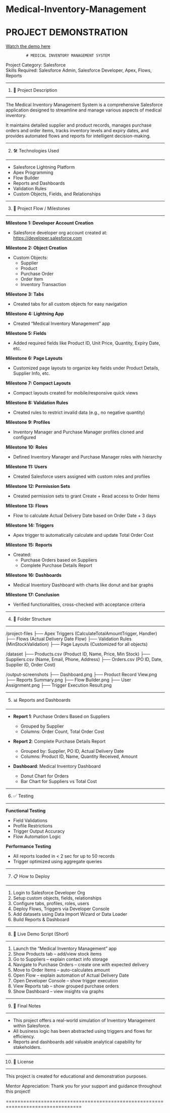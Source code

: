 # Medical-Inventory-Management

# PROJECT DEMONSTRATION

[Watch the demo here](https://www.youtube.com/watch?v=8eWPnbrNOqs)




             # MEDICAL INVENTORY MANAGEMENT SYSTEM


Project Category: Salesforce  
Skills Required: Salesforce Admin, Salesforce Developer, Apex, Flows, Reports

--------------------------------------------------------------------------------
1. 📌 Project Description
--------------------------------------------------------------------------------
The Medical Inventory Management System is a comprehensive Salesforce application 
designed to streamline and manage various aspects of medical inventory.

It maintains detailed supplier and product records, manages purchase orders and 
order items, tracks inventory levels and expiry dates, and provides automated 
flows and reports for intelligent decision-making.


--------------------------------------------------------------------------------
2. 🛠️ Technologies Used
--------------------------------------------------------------------------------
- Salesforce Lightning Platform
- Apex Programming
- Flow Builder
- Reports and Dashboards
- Validation Rules
- Custom Objects, Fields, and Relationships

--------------------------------------------------------------------------------
3. 🧭 Project Flow / Milestones
--------------------------------------------------------------------------------
**Milestone 1: Developer Account Creation**
- Salesforce developer org account created at: https://developer.salesforce.com

**Milestone 2: Object Creation**
- Custom Objects:
  - Supplier
  - Product
  - Purchase Order
  - Order Item
  - Inventory Transaction

**Milestone 3: Tabs**
- Created tabs for all custom objects for easy navigation

**Milestone 4: Lightning App**
- Created “Medical Inventory Management” app

**Milestone 5: Fields**
- Added required fields like Product ID, Unit Price, Quantity, Expiry Date, etc.

**Milestone 6: Page Layouts**
- Customized page layouts to organize key fields under Product Details, Supplier Info, etc.

**Milestone 7: Compact Layouts**
- Compact layouts created for mobile/responsive quick views

**Milestone 8: Validation Rules**
- Created rules to restrict invalid data (e.g., no negative quantity)

**Milestone 9: Profiles**
- Inventory Manager and Purchase Manager profiles cloned and configured

**Milestone 10: Roles**
- Defined Inventory Manager and Purchase Manager roles with hierarchy

**Milestone 11: Users**
- Created Salesforce users assigned with custom roles and profiles

**Milestone 12: Permission Sets**
- Created permission sets to grant Create + Read access to Order Items

**Milestone 13: Flows**
- Flow to calculate Actual Delivery Date based on Order Date + 3 days

**Milestone 14: Triggers**
- Apex trigger to automatically calculate and update Total Order Cost

**Milestone 15: Reports**
- Created:
  - Purchase Orders based on Suppliers
  - Complete Purchase Details Report

**Milestone 16: Dashboards**
- Medical Inventory Dashboard with charts like donut and bar graphs

**Milestone 17: Conclusion**
- Verified functionalities, cross-checked with acceptance criteria

--------------------------------------------------------------------------------
4. 📁 Folder Structure
--------------------------------------------------------------------------------
/project-files
    ├── Apex Triggers (CalculateTotalAmountTrigger, Handler)
    ├── Flows (Actual Delivery Date Flow)
    ├── Validation Rules (MinStockValidation)
    ├── Page Layouts (Customized for all objects)

 /dataset
    ├── Products.csv (Product ID, Name, Price, Min Stock)
    ├── Suppliers.csv (Name, Email, Phone, Address)
    ├── Orders.csv (PO ID, Date, Supplier ID, Order Cost)

 /output-screenshots
    ├── Dashboard.png
    ├── Product Record View.png
    ├── Reports Summary.png
    ├── Flow Builder.png
    ├── User Assignment.png
    ├── Trigger Execution Result.png

--------------------------------------------------------------------------------
5. 📊 Reports and Dashboards
--------------------------------------------------------------------------------
- **Report 1**: Purchase Orders Based on Suppliers
  - Grouped by Supplier
  - Columns: Order Count, Total Order Cost

- **Report 2**: Complete Purchase Details Report
  - Grouped by: Supplier, PO ID, Actual Delivery Date
  - Columns: Product ID, Name, Quantity Received, Amount

- **Dashboard**: Medical Inventory Dashboard
  - Donut Chart for Orders
  - Bar Chart for Suppliers vs Total Cost

--------------------------------------------------------------------------------
6. ✅ Testing
--------------------------------------------------------------------------------
**Functional Testing**
- Field Validations
- Profile Restrictions
- Trigger Output Accuracy
- Flow Automation Logic

**Performance Testing**
- All reports loaded in < 2 sec for up to 50 records
- Trigger optimized using aggregate queries

--------------------------------------------------------------------------------
7. 📋 How to Deploy
--------------------------------------------------------------------------------
1. Login to Salesforce Developer Org
2. Setup custom objects, fields, relationships
3. Configure tabs, profiles, roles, users
4. Deploy Flows, Triggers via Developer Console
5. Add datasets using Data Import Wizard or Data Loader
6. Build Reports & Dashboard

--------------------------------------------------------------------------------
8. 📖 Live Demo Script (Short)
--------------------------------------------------------------------------------
1. Launch the “Medical Inventory Management” app
2. Show Products tab – add/view stock items
3. Go to Suppliers – explain contact info storage
4. Navigate to Purchase Orders – create one with expected delivery
5. Move to Order Items – auto-calculates amount
6. Open Flow – explain automation of Actual Delivery Date
7. Open Developer Console – show trigger execution
8. View Reports tab – show grouped purchase orders
9. Show Dashboard – view insights via graphs

--------------------------------------------------------------------------------
9. 📌 Final Notes
--------------------------------------------------------------------------------
- This project offers a real-world simulation of Inventory Management within Salesforce.
- All business logic has been abstracted using triggers and flows for efficiency.
- Reports and dashboards add valuable analytical capability for stakeholders.

--------------------------------------------------------------------------------
10. 📜 License
--------------------------------------------------------------------------------
This project is created for educational and demonstration purposes.

Mentor Appreciation: Thank you for your support and guidance throughout this project!

================================================================================
